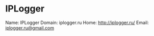 
# IPLogger

Name: IPLogger
Domain: iplogger.ru
Home: http://iplogger.ru/
Email: iplogger.ru@gmail.com
